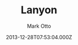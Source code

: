 ---
title: Lanyon
github: https://github.com/poole/lanyon
demo: https://lanyon.getpoole.com/
author: Mark Otto
ssg:
  - Jekyll
cms:
  - Markdown
date: 2013-12-28T07:53:04.000Z
description: A content-first, sliding sidebar theme for Jekyll.
draft: true
publish_date: '2013-12-28T07:53:04Z'
update_date: '2020-04-03T18:14:48Z'
github_star: 3074
github_fork: 2869
---